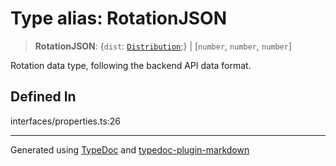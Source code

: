 # Type alias: RotationJSON

> **RotationJSON**: \{`dist`: [`Distribution`](../../../../namespace.Models/namespaces/namespace.Distribution/classes/class.Distribution.md);} \| [`number`, `number`, `number`]

Rotation data type, following the backend API data format.

## Defined In

interfaces/properties.ts:26

---

Generated using [TypeDoc](https://typedoc.org/) and [typedoc-plugin-markdown](https://www.npmjs.com/package/typedoc-plugin-markdown)
